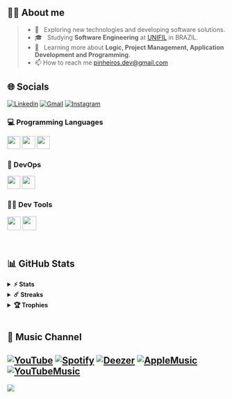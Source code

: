 ## 🧑🏻&nbsp;About me

> - 🤔 &nbsp; Exploring new technologies and developing software solutions.
> - 🎓 &nbsp; Studying **Software Engineering** at <a href="https://unifil.br/">UNIFIL</a> in BRAZIL.
> - 🌱 &nbsp; Learning more about **Logic, Project Management, Application Development and Programming**.
> - 📫 How to reach me pinheiros.dev@gmail.com

## 🌐&nbsp;Socials
  
[![Linkedin](https://img.shields.io/badge/LinkedIn-0077B5?style=for-the-badge&logo=linkedin&logoColor=white)](https://www.linkedin.com/in/lucas-p-5b1585265)
[![Gmail](https://img.shields.io/badge/Gmail-D14836?style=for-the-badge&logo=gmail&logoColor=white)](mailto:lucas.fernandes@edu.unifil.br)
[![Instagram](https://img.shields.io/badge/Instagram-E4405F?style=for-the-badge&logo=instagram&logoColor=white)](https://www.instagram.com/p1nheiros/)




### 💻 Programming Languages

  <code><img height="30" src="https://cdn-icons-png.flaticon.com/512/732/732212.png"></code>
  <code><img height="30" src="https://cdn-icons-png.flaticon.com/512/732/732190.png"></code>
  <code><img height="30" src="https://cdn-icons-png.flaticon.com/512/5968/5968292.png"></code>

### 🦾 DevOps

  <code><img height="30" src="https://git-scm.com/images/logos/downloads/Git-Icon-1788C.png"></code>
  <code><img height="30" src="https://cdn-icons-png.flaticon.com/512/733/733553.png"></code>
  
### 👨‍💻 Dev Tools

  <code><img height="31" src="https://upload.wikimedia.org/wikipedia/commons/thumb/a/a7/React-icon.svg/2300px-React-icon.svg.png"></code>
  <code><img height="32" src="https://upload.wikimedia.org/wikipedia/commons/d/d5/Tailwind_CSS_Logo.svg"></code>

<br/>

## 📊 GitHub Stats

<details>	
  <summary><b>⚡ Stats</b></summary>

  <br />
  <img height="180em" src="https://github-readme-stats.vercel.app/api?username=p1nheiros&theme=dark&hide_border=true&include_all_commits=false&count_private=false" />
  <img height="180em" src="https://github-readme-stats.vercel.app/api/top-langs/?username=p1nheiros&theme=dark&hide_border=true&include_all_commits=false&count_private=false&layout=compact"/>
</details>

<details>	
  <summary><b>☄️ Streaks</b></summary>

  <br />
  <img height="180em" src="https://github-readme-streak-stats.herokuapp.com/?user=p1nheiros&theme=dark&hide_border=true" />
</details>

<details>	
  <summary><b>🏆 Trophies</b></summary>

  <br />
<a href="https://github.com/ryo-ma/github-profile-trophy"><img src="https://github-profile-trophy.vercel.app/?username=p1nheiros&theme=discord" alt="p1nheiros" /></a> 
</details>

<br/>

## 🎵 Music Channel

[![YouTube](https://img.shields.io/badge/YouTube-FF0000?style=for-the-badge&logo=youtube&logoColor=white)](https://www.youtube.com/@pinheiross)
[![Spotify](https://img.shields.io/badge/Spotify-1ED760?&style=for-the-badge&logo=spotify&logoColor=white)](https://open.spotify.com/artist/3YW8uyBdplS6ZKxTi3Vt6z?si=lZM9XgO9R4uxWoLo_LOVfw&nd=1)
[![Deezer](https://img.shields.io/badge/Deezer-FEAA2D?style=for-the-badge&logo=deezer&logoColor=white)](https://deezer.page.link/KsatPt13niZwDTJf7)
[![AppleMusic](https://img.shields.io/badge/apple%20music-F34E68?style=for-the-badge&logo=apple%20music&logoColor=white)](https://music.apple.com/fi/artist/pinheiro%24/1624647277)
[![YouTubeMusic](https://img.shields.io/badge/YouTube_Music-FF0000?style=for-the-badge&logo=youtube-music&logoColor=white)](https://music.youtube.com/channel/UCXc1UIn2awhQSIB0xIDeu-g)<br>
---
[![](https://visitcount.itsvg.in/api?id=p1nheiros&icon=1&color=8)](https://visitcount.itsvg.in)
